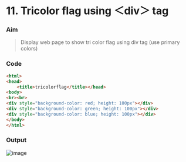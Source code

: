 # 11. Tricolor flag using ＜div＞ tag

### Aim

> Display web page to show tri color flag using div tag (use primary colors)

### Code

```html
<html>
<head>
    <title>tricolorflag</title></head>
<body>
<br><br>
<div style="background-color: red; height: 100px"></div>
<div style="background-color: green; height: 100px"></div>
<div style="background-color: blue; height: 100px"></div>
</body>
</html>
```

### Output

![image]()